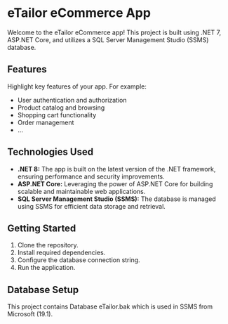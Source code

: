 # eTailor eCommerce App

Welcome to the eTailor eCommerce app! This project is built using .NET 7, ASP.NET Core, and utilizes a SQL Server Management Studio (SSMS) database.

## Features

Highlight key features of your app. For example:
- User authentication and authorization
- Product catalog and browsing
- Shopping cart functionality
- Order management
- ...

## Technologies Used

- **.NET 8:** The app is built on the latest version of the .NET framework, ensuring performance and security improvements.
- **ASP.NET Core:** Leveraging the power of ASP.NET Core for building scalable and maintainable web applications.
- **SQL Server Management Studio (SSMS):** The database is managed using SSMS for efficient data storage and retrieval.

## Getting Started

1. Clone the repository.
2. Install required dependencies.
3. Configure the database connection string.
4. Run the application.

## Database Setup

This project contains Database eTailor.bak which is used in SSMS from Microsoft (19.1).
